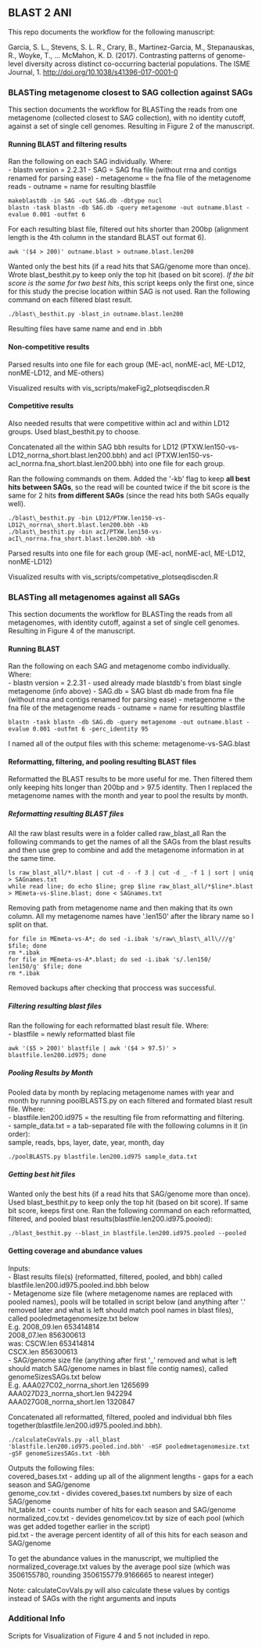 ## BLAST 2 ANI

This repo documents the workflow for the following manuscript:

Garcia, S. L., Stevens, S. L. R., Crary, B., Martinez-Garcia, M., Stepanauskas, R., Woyke, T., … McMahon, K. D. (2017). Contrasting patterns of genome-level diversity across distinct co-occurring bacterial populations. The ISME Journal, 1. http://doi.org/10.1038/s41396-017-0001-0

### BLASTing metagenome closest to SAG collection against SAGs

This section documents the workflow for BLASTing the reads from one metagenome (collected closest to SAG collection), with no identity cutoff, against a set of single cell genomes.  Resulting in Figure 2 of the manuscript.

#### Running BLAST and filtering results

Ran the following on each SAG individually.  Where:  
	- blastn version = 2.2.31
	- SAG = SAG fna file (without rrna and contigs renamed for parsing ease)
	- metagenome = the fna file of the metagenome reads
	- outname = name for resulting blastfile

```
makeblastdb -in SAG -out SAG.db -dbtype nucl
blastn -task blastn -db SAG.db -query metagenome -out outname.blast -evalue 0.001 -outfmt 6
```

For each resulting blast file, filtered out hits shorter than 200bp (alignment length is the 4th column in the standard BLAST out format 6).
```
awk '($4 > 200)' outname.blast > outname.blast.len200
```

Wanted only the best hits (if a read hits that SAG/genome more than once).
Wrote blast_besthit.py to keep only the top hit (based on bit score).  *If the bit score is the same for two best hits*, this script keeps only the first one, since for this study the precise location within SAG is not used.
Ran the following command on each filtered blast result.

```
./blast\_besthit.py -blast_in outname.blast.len200
```
Resulting files have same name and end in .bbh

#### Non-competitive results

Parsed results into one file for each group (ME-acI, nonME-acI, ME-LD12, nonME-LD12, and ME-others)

Visualized results with vis_scripts/makeFig2\_plotseqdiscden.R

#### Competitive results

Also needed results that were competitive within acI and within LD12 groups.  Used blast_besthit.py to choose.

Concatenated all the within SAG bbh results for LD12 (PTXW.len150-vs-LD12\_norrna\_short.blast.len200.bbh) and acI (PTXW.len150-vs-acI\_norrna.fna\_short.blast.len200.bbh) into one file for each group.

Ran the following commands on them. Added the '-kb' flag to keep **all best hits between SAGs**, so the read will be counted twice if the bit score is the same for 2 hits **from different SAGs** (since the read hits both SAGs equally well).
```
./blast\_besthit.py -bin LD12/PTXW.len150-vs-LD12\_norrna\_short.blast.len200.bbh -kb
./blast\_besthit.py -bin acI/PTXW.len150-vs-acI\_norrna.fna_short.blast.len200.bbh -kb
```

Parsed results into one file for each group (ME-acI, nonME-acI, ME-LD12, nonME-LD12)

Visualized results with vis\_scripts/competative\_plotseqdiscden.R

### BLASTing all metagenomes against all SAGs

This section documents the workflow for BLASTing the reads from all metagenomes, with identity cutoff, against a set of single cell genomes.  Resulting in Figure 4 of the manuscript.

#### Running BLAST
Ran the following on each SAG and metagenome combo individually.  Where:  
	- blastn version = 2.2.31
	- used already made blastdb's from blast single metagenome (info above)
	- SAG.db = SAG blast db made from fna file (without rrna and contigs renamed for parsing ease)
	- metagenome = the fna file of the metagenome reads
	- outname = name for resulting blastfile

```
blastn -task blastn -db SAG.db -query metagenome -out outname.blast -evalue 0.001 -outfmt 6 -perc_identity 95
```
I named all of the output files with this scheme: metagenome-vs-SAG.blast

#### Reformatting, filtering, and pooling resulting BLAST files

Reformatted the BLAST results to be more useful for me. Then filtered them only keeping hits longer than 200bp and > 97.5 identity.  Then I replaced the metagenome names with the month and year to pool the results by month.

##### Reformatting resulting BLAST files

All the raw blast results were in a folder called raw\_blast\_all
Ran the following commands to get the names of all the SAGs from the blast results and then use grep to combine and add the metagenome information in at the same time.
```
ls raw_blast_all/*.blast | cut -d - -f 3 | cut -d _ -f 1 | sort | uniq > SAGnames.txt
while read line; do echo $line; grep $line raw_blast_all/*$line*.blast > MEmeta-vs-$line.blast; done < SAGnames.txt
```

Removing path from metagenome name and then making that its own column.  All my metagenome names have '.len150' after the library name so I split on that.
```
for file in MEmeta-vs-A*; do sed -i.ibak 's/raw\_blast\_all\///g' $file; done
rm *.ibak
for file in MEmeta-vs-A*.blast; do sed -i.ibak 's/.len150/        len150/g' $file; done
rm *.ibak
```
Removed backups after checking that proccess was successful.

##### Filtering resulting blast files

Ran the following for each reformatted blast result file.  Where:  
	- blastfile = newly reformatted blast file

```
awk '($5 > 200)' blastfile | awk '($4 > 97.5)' > blastfile.len200.id975; done
```

##### Pooling Results by Month

Pooled data by month by replacing metagenome names with year and month by running poolBLASTS.py on each filtered and formated blast result file. Where:  
	- blastfile.len200.id975 = the resulting file from reformatting and filtering.  
	- sample_data.txt = a tab-separated file with the following columns in it (in order):  
		sample, reads, bps, layer, date, year, month, day

```
./poolBLASTS.py blastfile.len200.id975 sample_data.txt
```

##### Getting best hit files

Wanted only the best hits (if a read hits that SAG/genome more than once).
Used blast\_besthit.py to keep only the top hit (based on bit score).  If same bit score, keeps first one.
Ran the following command on each reformatted, filtered, and pooled blast results(blastfile.len200.id975.pooled):

```
./blast_besthit.py --blast_in blastfile.len200.id975.pooled --pooled
```

#### Getting coverage and abundance values

Inputs:  
	- Blast results file(s) (reformatted, filtered, pooled, and bbh) called blastfile.len200.id975.pooled.ind.bbh below  
	- Metagenome size file (where metagenome names are replaced with pooled names), pools will be totalled in script below (and anything after '.' removed later and what is left should match pool names in blast files), called pooledmetagenomesize.txt below  
		E.g. 2008_09.len	653414814  
			 2008_07.len	856300613  
		was: CSCW.len	653414814  
			 CSCX.len	856300613  
	- SAG/genome size file (anything after first '\_' removed and what is left should match SAG/genome names in blast file contig names), called genomeSizesSAGs.txt below  
		E.g. AAA027C02_norrna_short.len	1265699  
			 AAA027D23_norrna_short.len	942294  
			 AAA027G08_norrna_short.len	1320847  

Concatenated all reformatted, filtered, pooled and individual bbh files together(blastfile.len200.id975.pooled.ind.bbh).

```
./calculateCovVals.py -all_blast 'blastfile.len200.id975.pooled.ind.bbh' -mSF pooledmetagenomesize.txt -gSF genomeSizesSAGs.txt -bbh
```

Outputs the following files:  
covered\_bases.txt - adding up all of the alignment lengths - gaps for a each season and SAG/genome  
genome\_cov.txt - divides covered\_bases.txt numbers by size of each SAG/genome  
hit\_table.txt - counts number of hits for each season and SAG/genome  
normalized\_cov.txt - devides genome\cov.txt by size of each pool (which was get added together earlier in the script)  
pid.txt - the average percent identity of all of this hits for each season and SAG/genome  

To get the abundance values in the manuscript, we multiplied the normalized_coverage.txt values by the average pool size (which was 3506155780, rounding 3506155779.9166665 to nearest integer)

Note: calculateCovVals.py will also calculate these values by contigs instead of SAGs with the right arguments and inputs

### Additional Info

Scripts for Visualization of Figure 4 and 5 not included in repo.

